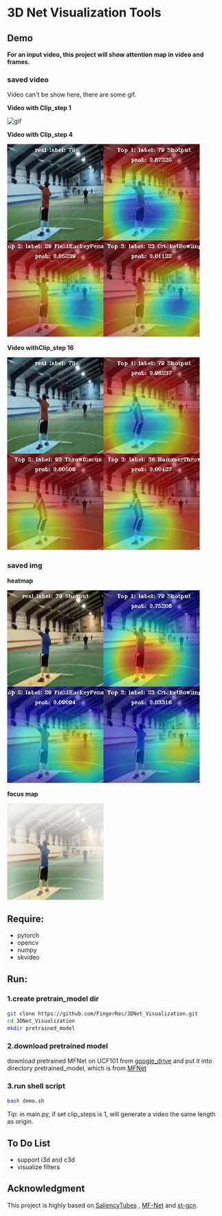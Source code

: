 # 3D Net Visualization Tools

## Demo

**For an input video, this project will show attention map in video and frames.**

### saved video

Video can't be show here, there are some gif.

**Video with Clip_step 1**

![gif](https://github.com/FingerRec/3DNet_Visualization/raw/master/resources/step_1.gif)

**Video with Clip_step 4**

![gif_2](https://github.com/FingerRec/3DNet_Visualization/raw/master/resources/step_4.gif)


**Video withClip_step 16**

![gif_3](https://github.com/FingerRec/3DNet_Visualization/raw/master/resources/step_16.gif)


### saved img

**heatmap**

![heatmap_image](https://github.com/FingerRec/3DNet_Visualization/raw/master/resources/heatmap_1.png)

**focus map**

![focus_image](https://github.com/FingerRec/3DNet_Visualization/raw/master/resources/focusimg_1.png)

## Require:
- pytorch
- opencv
- numpy
- skvideo

## Run:
### 1.create pretrain_model dir
```bash
git clone https://github.com/FingerRec/3DNet_Visualization.git
cd 3DNet_Visualization
mkdir pretrained_model
```

### 2.download pretrained model
download pretrained MFNet on UCF101 from [google_drive](https://goo.gl/mML2gv) and put it into directory pretrained_model,
which is from [MFNet](https://github.com/cypw/PyTorch-MFNet)

### 3.run shell script
```bash
bash demo.sh
```
Tip: in main.py, if set clip_steps is 1, will generate a video the same length as origin.

## To Do List
- support i3d and c3d
- visualize filters

## Acknowledgment
This project is highly based on [SaliencyTubes](https://github.com/alexandrosstergiou/Saliency-Tubes-Visual-Explanations-for-Spatio-Temporal-Convolutions) 
, [MF-Net](https://github.com/cypw/PyTorch-MFNet) and [st-gcn](https://github.com/yysijie/st-gcn).